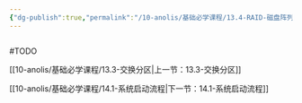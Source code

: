 ```yaml
---
{"dg-publish":true,"permalink":"/10-anolis/基础必学课程/13.4-RAID-磁盘阵列/","dgPassFrontmatter":true}
---
```



```bash

```

#TODO 

[[10-anolis/基础必学课程/13.3-交换分区\|上一节：13.3-交换分区]]

[[10-anolis/基础必学课程/14.1-系统启动流程\|下一节：14.1-系统启动流程]]
